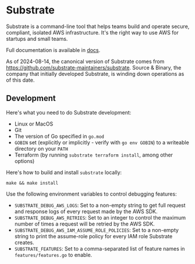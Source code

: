 Substrate
=========

Substrate is a command-line tool that helps teams build and operate secure, compliant, isolated AWS infrastructure. It's the right way to use AWS for startups and small teams.

Full documentation is available in [docs](https://github.com/substrate-maintainers/substrate/tree/main/docs).

As of 2024-08-14, the canonical version of Substrate comes from <https://github.com/substrate-maintainers/substrate>. Source & Binary, the company that initially developed Substrate, is winding down operations as of this date.

Development
-----------

Here's what you need to do Substrate development:

* Linux or MacOS
* Git
* The version of Go specified in `go.mod`
* `GOBIN` set (explicitly or implicitly - verify with `go env GOBIN`) to a writeable directory on your `PATH`
* Terraform (by running `substrate terraform install`, among other options)

Here's how to build and install `substrate` locally:

    make && make install

Use the following environment variables to control debugging features:

* `SUBSTRATE_DEBUG_AWS_LOGS`: Set to a non-empty string to get full request and response logs of every request made by the AWS SDK.
* `SUBSTRATE_DEBUG_AWS_RETRIES`: Set to an integer to control the maximum number of times a request will be retried by the AWS SDK.
* `SUBSTRATE_DEBUG_AWS_IAM_ASSUME_ROLE_POLICIES`: Set to a non-empty string to print the assume-role policy for every IAM role Substrate creates.
* `SUBSTRATE_FEATURES`: Set to a comma-separated list of feature names in `features/features.go` to enable.
